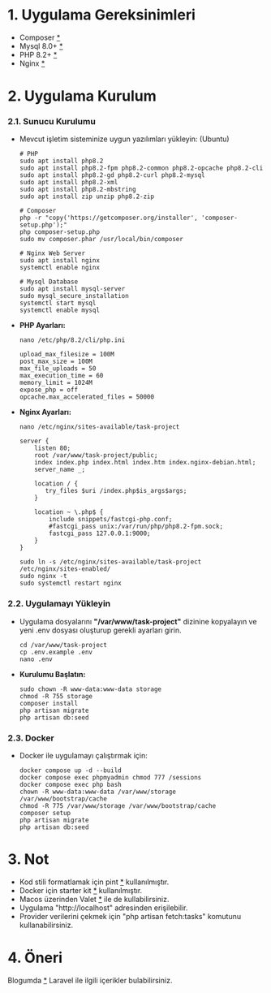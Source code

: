# 1. Uygulama Gereksinimleri
- Composer [*](https://getcomposer.org/)
- Mysql 8.0+ [*](https://dev.mysql.com/downloads/mysql/8.0.26.html)
- PHP 8.2+ [*](https://www.php.net/releases/)
- Nginx [*](https://www.nginx.com/)

# 2. Uygulama Kurulum
### 2.1. Sunucu Kurulumu
- Mevcut işletim sisteminize uygun yazılımları yükleyin: (Ubuntu)
    ```
    # PHP
    sudo apt install php8.2
    sudo apt install php8.2-fpm php8.2-common php8.2-opcache php8.2-cli
    sudo apt install php8.2-gd php8.2-curl php8.2-mysql
    sudo apt install php8.2-xml
    sudo apt install php8.2-mbstring
    sudo apt install zip unzip php8.2-zip
    ```

    ```
    # Composer
    php -r "copy('https://getcomposer.org/installer', 'composer-setup.php');"
    php composer-setup.php 
    sudo mv composer.phar /usr/local/bin/composer
    
    # Nginx Web Server
    sudo apt install nginx
    systemctl enable nginx
    
    # Mysql Database
    sudo apt install mysql-server
    sudo mysql_secure_installation
    systemctl start mysql
    systemctl enable mysql

    ```
- __PHP Ayarları:__
    ```shell
    nano /etc/php/8.2/cli/php.ini
    ```
    ```
    upload_max_filesize = 100M
    post_max_size = 100M
    max_file_uploads = 50
    max_execution_time = 60
    memory_limit = 1024M
    expose_php = off
    opcache.max_accelerated_files = 50000
    ```

- __Nginx Ayarları:__
    ```
    nano /etc/nginx/sites-available/task-project
    ```
    ```
    server {
        listen 80;
        root /var/www/task-project/public;
        index index.php index.html index.htm index.nginx-debian.html;
        server_name _;

        location / {
           try_files $uri /index.php$is_args$args;
        }
    
        location ~ \.php$ {
            include snippets/fastcgi-php.conf;
            #fastcgi_pass unix:/var/run/php/php8.2-fpm.sock;
            fastcgi_pass 127.0.0.1:9000;
        }
    }
    ```
    ```
    sudo ln -s /etc/nginx/sites-available/task-project /etc/nginx/sites-enabled/
    sudo nginx -t
    sudo systemctl restart nginx
    ```
### 2.2. Uygulamayı Yükleyin
- Uygulama dosyalarını __"/var/www/task-project"__ dizinine kopyalayın ve yeni .env dosyası oluşturup gerekli ayarları girin.
    ```shell
    cd /var/www/task-project
    cp .env.example .env
    nano .env
    ```

- **Kurulumu Başlatın:**
    ```shell
    sudo chown -R www-data:www-data storage
    chmod -R 755 storage
    composer install
    php artisan migrate
    php artisan db:seed
    ```
### 2.3. Docker
- Docker ile uygulamayı çalıştırmak için:
    ```shell
    docker compose up -d --build
    docker compose exec phpmyadmin chmod 777 /sessions
    docker compose exec php bash
    chown -R www-data:www-data /var/www/storage /var/www/bootstrap/cache
    chmod -R 775 /var/www/storage /var/www/bootstrap/cache
    composer setup
    php artisan migrate
    php artisan db:seed
    ```

# 3. Not
- Kod stili formatlamak için pint [*](https://laravel.com/docs/11.x/pint) kullanılmıştır.
- Docker için starter kit [*](https://github.com/refactorian/laravel-docker) kullanılmıştır.
- Macos üzerinden Valet [*](https://laravel.com/docs/11.x/valet) ile de kullabilirsiniz.
- Uygulama "http://localhost" adresinden erişilebilir.
- Provider verilerini çekmek için "php artisan fetch:tasks" komutunu kullanabilirsiniz.

# 4. Öneri
Blogumda [*](https://tayfunguler.org/blog) Laravel ile ilgili içerikler bulabilirsiniz.
